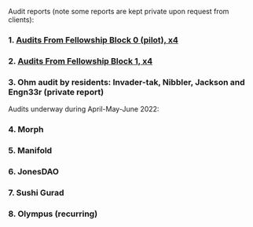 Audit reports (note some reports are kept private upon request from clients):

### 1. [Audits From Fellowship Block 0 (pilot), x4](https://github.com/yacademy/audits/tree/main/block_000)
### 2. [Audits From Fellowship Block 1, x4](https://github.com/yacademy/audits/tree/main/block_001)
### 3. Ohm audit by residents: Invader-tak, Nibbler, Jackson and Engn33r (private report)

Audits underway during April-May-June 2022:

### 4. Morph
### 5. Manifold
### 6. JonesDAO
### 7. Sushi Gurad
### 8. Olympus (recurring)



